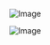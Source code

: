 ![Image](https://github.com/user-attachments/assets/5022da46-29c4-48d8-8383-93a03460aa72)

![Image](https://github.com/user-attachments/assets/372023c4-be8d-4e5a-9686-cd49e678993f)
